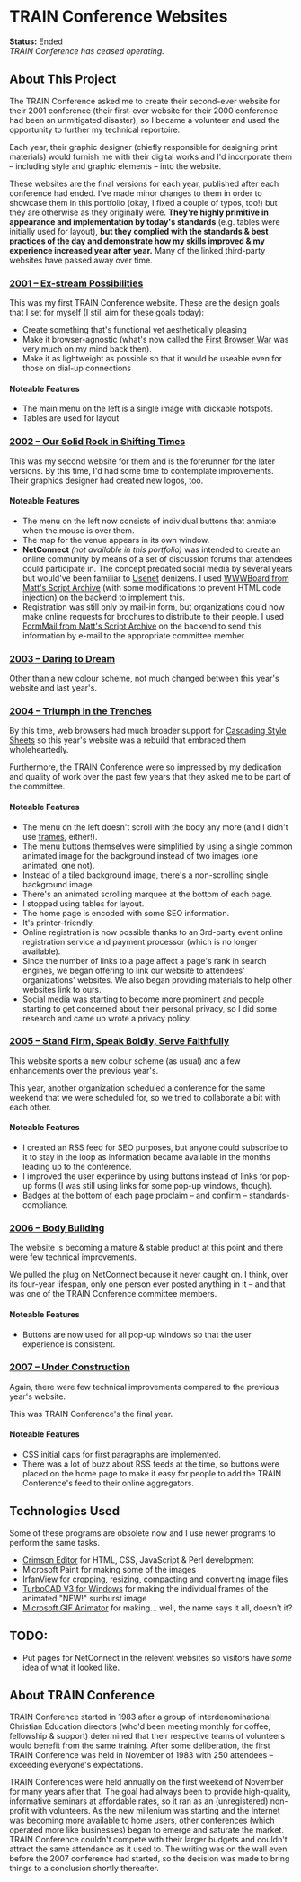 # TRAIN Conference Websites
**Status:**  Ended<br />
*TRAIN Conference has ceased operating.*

## About This Project

The TRAIN Conference asked me to create their second-ever website for their 2001 conference (their first-ever website for their 2000 conference had been an unmitigated disaster), so I became a volunteer and used the opportunity to further my technical reportoire.

Each year, their graphic designer (chiefly responsible for designing print materials) would furnish me with their digital works and I'd incorporate them &ndash; including style and graphic elements &ndash; into the website.

These websites are the final versions for each year, published after each conference had ended.  I've made minor changes to them in order to showcase them in this portfolio (okay, I fixed a couple of typos, too!) but they are otherwise as they originally were.  **They're highly primitive in appearance and implementation by today's standards** (e.g. tables were initially used for layout), **but they complied with the standards &amp; best practices of the day and demonstrate how my skills improved &amp; my experience increased year after year.**  Many of the linked third-party websites have passed away over time.

### [2001 &ndash; Ex-stream Possibilities](2001)

This was my first TRAIN Conference website.  These are the design goals that I set for myself (I still aim for these goals today):

- Create something that's functional yet aesthetically pleasing
- Make it browser-agnostic (what's now called the [First Browser War](https://en.wikipedia.org/wiki/Browser_wars#First_browser_war_(1995%E2%80%932001)) was very much on my mind back then).
- Make it as lightweight as possible so that it would be useable even for those on dial-up connections

#### Noteable Features

- The main menu on the left is a single image with clickable hotspots.
- Tables are used for layout

### [2002 &ndash; Our Solid Rock in Shifting Times](2002)

This was my second website for them and is the forerunner for the later versions.  By this time, I'd had some time to contemplate improvements.  Their graphics designer had created new logos, too.

#### Noteable Features

- The menu on the left now consists of individual buttons that anmiate when the mouse is over them.
- The map for the venue appears in its own window.
- **NetConnect** *(not available in this portfolio)* was intended to create an online community by means of a set of discussion forums that attendees could participate in.  The concept predated social media by several years but would've been familiar to [Usenet](https://en.wikipedia.org/wiki/Usenet) denizens.  I used [WWWBoard from Matt's Script Archive](http://www.scriptarchive.com/wwwboard.html) (with some modifications to prevent HTML code injection) on the backend to implement this.
- Registration was still only by mail-in form, but organizations could now make online requests for brochures to distribute to their people.  I used [FormMail from Matt's Script Archive](http://www.scriptarchive.com/formmail.html) on the backend to send this information by e-mail to the appropriate committee member.

### [2003 &ndash; Daring to Dream](2003)

Other than a new colour scheme, not much changed between this year's website and last year's.

### [2004 &ndash; Triumph in the Trenches](2004)

By this time, web browsers had much broader support for [Cascading Style Sheets](https://www.w3.org/Style/CSS/) so this year's website was a rebuild that embraced them wholeheartedly.

Furthermore, the TRAIN Conference were so impressed by my dedication and quality of work over the past few years that they asked me to be part of the committee.

#### Noteable Features

- The menu on the left doesn't scroll with the body any more (and I didn't use [frames](https://www.nngroup.com/articles/why-frames-suck-most-of-the-time/), either!).
- The menu buttons themselves were simplified by using a single common animated image for the background instead of two images (one animated, one not).
- Instead of a tiled background image, there's a non-scrolling single background image.
- There's an animated scrolling marquee at the bottom of each page.
- I stopped using tables for layout.
- The home page is encoded with some SEO information.
- It's printer-friendly.
- Online registration is now possible thanks to an 3rd-party event online registration service and payment processor (which is no longer available).
- Since the number of links to a page affect a page's rank in search engines, we began offering to link our website to attendees' organizations' websites.  We also began providing materials to help other websites link to ours.
- Social media was starting to become more prominent and people starting to get concerned about their personal privacy, so I did some research and came up wrote a privacy policy.

### [2005 &ndash; Stand Firm, Speak Boldly, Serve Faithfully](2005)

This website sports a new colour scheme (as usual) and a few enhancements over the previous year's.

This year, another organization scheduled a conference for the same weekend that we were scheduled for, so we tried to collaborate a bit with each other.

#### Noteable Features

- I created an RSS feed for SEO purposes, but anyone could subscribe to it to stay in the loop as information became available in the months leading up to the conference.
- I improved the user experiince by using buttons instead of links for pop-up forms (I was still using links for some pop-up windows, though).
- Badges at the bottom of each page proclaim &ndash; and confirm &ndash; standards-compliance.

### [2006 &ndash; Body Building](2006)

The website is becoming a mature &amp; stable product at this point and there were few technical improvements.

We pulled the plug on NetConnect because it never caught on.  I think, over its four-year lifespan, only one person ever posted anything in it &ndash; and that was one of the TRAIN Conference committee members.

#### Noteable Features

- Buttons are now used for all pop-up windows so that the user experience is consistent.

### [2007 &ndash; Under Construction](2007)

Again, there were few technical improvements compared to the previous year's website.

This was TRAIN Conference's the final year.

#### Noteable Features

- CSS initial caps for first paragraphs are implemented.
- There was a lot of buzz about RSS feeds at the time, so buttons were placed on the home page to make it easy for people to add the TRAIN Conference's feed to their online aggregators.

## Technologies Used

Some of these programs are obsolete now and I use newer programs to perform the same tasks.

- [Crimson Editor](http://crimsoneditor.com/) for HTML, CSS, JavaScript &amp; Perl development
- Microsoft Paint for making some of the images
- [IrfanView](https://www.irfanview.com/) for cropping, resizing, compacting and converting image files
- [TurboCAD V3 for Windows](https://winworldpc.com/product/turbocad/3x) for making the individual frames of the animated "NEW!" sunburst image
- [Microsoft GIF Animator](https://en.wikipedia.org/wiki/Microsoft_GIF_Animator) for making... well, the name says it all, doesn't it?

## TODO:

- Put pages for NetConnect in the relevent websites so visitors have *some* idea of what it looked like.

## About TRAIN Conference

TRAIN Conference started in 1983 after a group of interdenominational Christian Education directors (who'd been meeting monthly for coffee, fellowship &amp; support) determined that their respective teams of volunteers would benefit from the same training.  After some deliberation, the first TRAIN Conference was held in November of 1983 with 250 attendees &ndash; exceeding everyone's expectations.

TRAIN Conferences were held annually on the first weekend of November for many years after that.  The goal had always been to provide high-quality, informative seminars at affordable rates, so it ran as an (unregistered) non-profit with volunteers.  As the new millenium was starting and the Internet was becoming more available to home users, other conferences (which operated more like businesses) began to emerge and saturate the market.  TRAIN Conference couldn't compete with their larger budgets and couldn't attract the same attendance as it used to.  The writing was on the wall even before the 2007 conference had started, so the decision was made to bring things to a conclusion shortly thereafter.